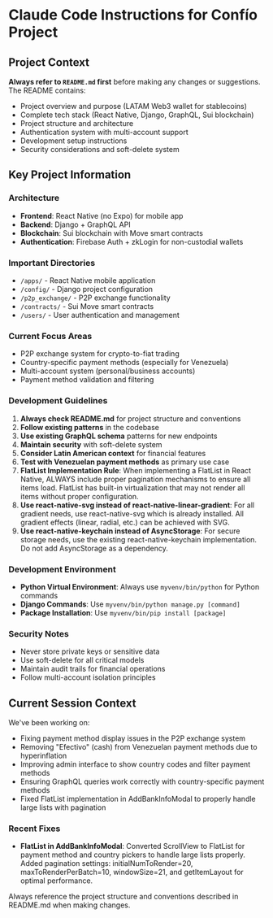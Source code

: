 # Claude Code Instructions for Confío Project

## Project Context

**Always refer to `README.md` first** before making any changes or suggestions. The README contains:

- Project overview and purpose (LATAM Web3 wallet for stablecoins)
- Complete tech stack (React Native, Django, GraphQL, Sui blockchain)
- Project structure and architecture
- Authentication system with multi-account support
- Development setup instructions
- Security considerations and soft-delete system

## Key Project Information

### Architecture
- **Frontend**: React Native (no Expo) for mobile app
- **Backend**: Django + GraphQL API
- **Blockchain**: Sui blockchain with Move smart contracts
- **Authentication**: Firebase Auth + zkLogin for non-custodial wallets

### Important Directories
- `/apps/` - React Native mobile application
- `/config/` - Django project configuration  
- `/p2p_exchange/` - P2P exchange functionality
- `/contracts/` - Sui Move smart contracts
- `/users/` - User authentication and management

### Current Focus Areas
- P2P exchange system for crypto-to-fiat trading
- Country-specific payment methods (especially for Venezuela)
- Multi-account system (personal/business accounts)
- Payment method validation and filtering

### Development Guidelines
1. **Always check README.md** for project structure and conventions
2. **Follow existing patterns** in the codebase
3. **Use existing GraphQL schema** patterns for new endpoints
4. **Maintain security** with soft-delete system
5. **Consider Latin American context** for financial features
6. **Test with Venezuelan payment methods** as primary use case
7. **FlatList Implementation Rule**: When implementing a FlatList in React Native, ALWAYS include proper pagination mechanisms to ensure all items load. FlatList has built-in virtualization that may not render all items without proper configuration.
8. **Use react-native-svg instead of react-native-linear-gradient**: For all gradient needs, use react-native-svg which is already installed. All gradient effects (linear, radial, etc.) can be achieved with SVG.
9. **Use react-native-keychain instead of AsyncStorage**: For secure storage needs, use the existing react-native-keychain implementation. Do not add AsyncStorage as a dependency.

### Development Environment
- **Python Virtual Environment**: Always use `myvenv/bin/python` for Python commands
- **Django Commands**: Use `myvenv/bin/python manage.py [command]`
- **Package Installation**: Use `myvenv/bin/pip install [package]`

### Security Notes
- Never store private keys or sensitive data
- Use soft-delete for all critical models
- Maintain audit trails for financial operations
- Follow multi-account isolation principles

## Current Session Context

We've been working on:
- Fixing payment method display issues in the P2P exchange system
- Removing "Efectivo" (cash) from Venezuelan payment methods due to hyperinflation
- Improving admin interface to show country codes and filter payment methods
- Ensuring GraphQL queries work correctly with country-specific payment methods
- Fixed FlatList implementation in AddBankInfoModal to properly handle large lists with pagination

### Recent Fixes
- **FlatList in AddBankInfoModal**: Converted ScrollView to FlatList for payment method and country pickers to handle large lists properly. Added pagination settings: initialNumToRender=20, maxToRenderPerBatch=10, windowSize=21, and getItemLayout for optimal performance.

Always reference the project structure and conventions described in README.md when making changes.
